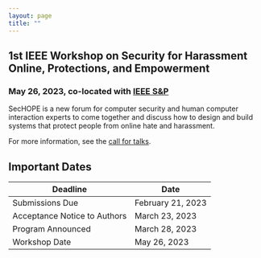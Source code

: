 ```yaml
---
layout: page
title: ""
---
```


## 1st IEEE Workshop on Security for Harassment Online, Protections, and Empowerment
### May 26, 2023, co-located with [IEEE S&P](https://www.ieee-security.org/TC/SP2023/)


SecHOPE is a new forum for computer security and human computer interaction experts to come together and discuss how to design and build systems that protect people from online hate and harassment.

For more information, see the [call for talks](/cft).

## Important Dates

| Deadline | Date |
| -------- | ---- |
| Submissions Due | February 21, 2023 |
| Acceptance Notice to Authors | March 23, 2023 |
| Program Announced | March 28, 2023 |
| Workshop Date | May 26, 2023 |

